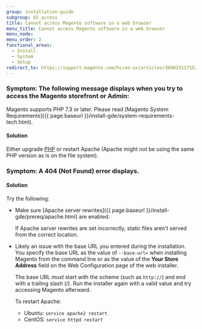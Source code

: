 ```yaml
---
group: installation-guide
subgroup: 02_access
title: Cannot access Magento software in a web browser
menu_title: Cannot access Magento software in a web browser
menu_node:
menu_order: 2
functional_areas:
  - Install
  - System
  - Setup
redirect_to: https://support.magento.com/hc/en-us/articles/360033117152
---
```


### Symptom: The following message displays when you try to access the Magento storefront or Admin:

Magento supports PHP 7.3 or later. Please read [Magento System Requirements]({{ page.baseurl }}/install-gde/system-requirements-tech.html).

#### Solution

Either upgrade [PHP](https://glossary.magento.com/php) or restart Apache (Apache might not be using the same PHP version as is on the file system).

### Symptom: A 404 (Not Found) error displays.

#### Solution

Try the following:

*  Make sure [Apache server rewrites]({{ page.baseurl }}/install-gde/prereq/apache.html) are enabled.

   If Apache server rewrites are set incorrectly, static files aren't served from the correct location.

*  Likely an issue with the base URL you entered during the installation. You specify the base URL as the value of `--base-url=` when installing Magento from the command line or as the value of the **Your Store Address** field on the Web Configuration page of the web installer.

   The base URL *must* start with the scheme (such as `http://`) and end with a trailing slash (/). Run the installer again with a valid value and try accessing Magento afterward.

   To restart Apache:

   *  Ubuntu: `service apache2 restart`
   *  CentOS: `service httpd restart`
